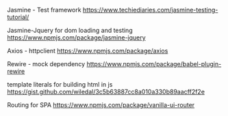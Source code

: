 Jasmine - Test framework
https://www.techiediaries.com/jasmine-testing-tutorial/


Jasmine-Jquery for dom loading and testing
https://www.npmjs.com/package/jasmine-jquery

Axios - httpclient
https://www.npmjs.com/package/axios

Rewire - mock dependency
https://www.npmjs.com/package/babel-plugin-rewire

template literals for building html in js
https://gist.github.com/wiledal/3c5b63887cc8a010a330b89aacff2f2e


Routing for SPA
https://www.npmjs.com/package/vanilla-ui-router
